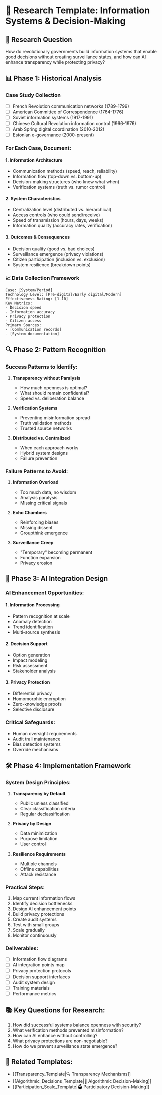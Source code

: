 # 📡 Research Template: Information Systems & Decision-Making

## 🎯 Research Question
How do revolutionary governments build information systems that enable good decisions without creating surveillance states, and how can AI enhance transparency while protecting privacy?

## 📊 Phase 1: Historical Analysis

### Case Study Collection
- [ ] French Revolution communication networks (1789-1799)
- [ ] American Committee of Correspondence (1764-1776)
- [ ] Soviet information systems (1917-1991)
- [ ] Chinese Cultural Revolution information control (1966-1976)
- [ ] Arab Spring digital coordination (2010-2012)
- [ ] Estonian e-governance (2000-present)

### For Each Case, Document:

#### 1. Information Architecture
- Communication methods (speed, reach, reliability)
- Information flow (top-down vs. bottom-up)
- Decision-making structures (who knew what when)
- Verification systems (truth vs. rumor control)

#### 2. System Characteristics
- Centralization level (distributed vs. hierarchical)
- Access controls (who could send/receive)
- Speed of transmission (hours, days, weeks)
- Information quality (accuracy rates, verification)

#### 3. Outcomes & Consequences
- Decision quality (good vs. bad choices)
- Surveillance emergence (privacy violations)
- Citizen participation (inclusion vs. exclusion)
- System resilience (breakdown points)

### 📈 Data Collection Framework
```
Case: [System/Period]
Technology Level: [Pre-digital/Early digital/Modern]
Effectiveness Rating: [1-10]
Key Metrics:
- Decision speed
- Information accuracy
- Privacy protection
- Citizen access
Primary Sources:
- [Communication records]
- [System documentation]
```

## 🔍 Phase 2: Pattern Recognition

### Success Patterns to Identify:
1. **Transparency without Paralysis**
   - How much openness is optimal?
   - What should remain confidential?
   - Speed vs. deliberation balance

2. **Verification Systems**
   - Preventing misinformation spread
   - Truth validation methods
   - Trusted source networks

3. **Distributed vs. Centralized**
   - When each approach works
   - Hybrid system designs
   - Failure prevention

### Failure Patterns to Avoid:
1. **Information Overload**
   - Too much data, no wisdom
   - Analysis paralysis
   - Missing critical signals

2. **Echo Chambers**
   - Reinforcing biases
   - Missing dissent
   - Groupthink emergence

3. **Surveillance Creep**
   - "Temporary" becoming permanent
   - Function expansion
   - Privacy erosion

## 🤖 Phase 3: AI Integration Design

### AI Enhancement Opportunities:

#### 1. Information Processing
- Pattern recognition at scale
- Anomaly detection
- Trend identification
- Multi-source synthesis

#### 2. Decision Support
- Option generation
- Impact modeling
- Risk assessment
- Stakeholder analysis

#### 3. Privacy Protection
- Differential privacy
- Homomorphic encryption
- Zero-knowledge proofs
- Selective disclosure

### Critical Safeguards:
- Human oversight requirements
- Audit trail maintenance
- Bias detection systems
- Override mechanisms

## 🛠️ Phase 4: Implementation Framework

### System Design Principles:
1. **Transparency by Default**
   - Public unless classified
   - Clear classification criteria
   - Regular declassification

2. **Privacy by Design**
   - Data minimization
   - Purpose limitation
   - User control

3. **Resilience Requirements**
   - Multiple channels
   - Offline capabilities
   - Attack resistance

### Practical Steps:
1. Map current information flows
2. Identify decision bottlenecks
3. Design AI enhancement points
4. Build privacy protections
5. Create audit systems
6. Test with small groups
7. Scale gradually
8. Monitor continuously

### Deliverables:
- [ ] Information flow diagrams
- [ ] AI integration points map
- [ ] Privacy protection protocols
- [ ] Decision support interfaces
- [ ] Audit system design
- [ ] Training materials
- [ ] Performance metrics

## 📚 Key Questions for Research:
1. How did successful systems balance openness with security?
2. What verification methods prevented misinformation?
3. How can AI enhance without controlling?
4. What privacy protections are non-negotiable?
5. How do we prevent surveillance state emergence?

## 🔗 Related Templates:
- [[Transparency_Template|🔍 Transparency Mechanisms]]
- [[Algorithmic_Decisions_Template|🤖 Algorithmic Decision-Making]]
- [[Participation_Scale_Template|🗳️ Participatory Decision-Making]]